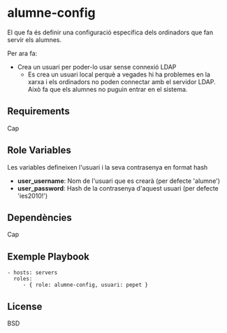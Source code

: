# alumne-config

El que fa és definir una configuració específica dels ordinadors que fan servir els alumnes.

Per ara fa:

- Crea un usuari per poder-lo usar sense connexió LDAP
  - Es crea un usuari local perquè a vegades hi ha problemes en la xarxa i els ordinadors no poden connectar amb el servidor LDAP. Això fa que els alumnes no puguin entrar en el sistema.

## Requirements

Cap

## Role Variables

Les variables defineixen l'usuari i la seva contrasenya en format hash

- **user_username**: Nom de l'usuari que es crearà (per defecte 'alumne')
- **user_password**: Hash de la contrasenya d'aquest usuari (per defecte 'ies2010!')

## Dependències

Cap

## Exemple Playbook

    - hosts: servers
      roles:
         - { role: alumne-config, usuari: pepet }

## License

BSD
